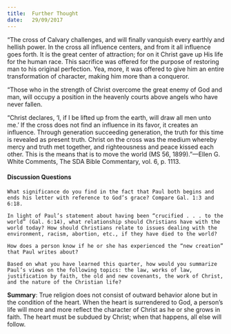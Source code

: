 ```yaml
---
title:  Further Thought
date:   29/09/2017
---
```


“The cross of Calvary challenges, and will finally vanquish every earthly and hellish power. In the cross all influence centers, and from it all influence goes forth. It is the great center of attraction; for on it Christ gave up His life for the human race. This sacrifice was offered for the purpose of restoring man to his original perfection. Yea, more, it was offered to give him an entire transformation of character, making him more than a conqueror.

“Those who in the strength of Christ overcome the great enemy of God and man, will occupy a position in the heavenly courts above angels who have never fallen.

“Christ declares, ‘I, if I be lifted up from the earth, will draw all men unto me.’ If the cross does not find an influence in its favor, it creates an influence. Through generation succeeding generation, the truth for this time is revealed as present truth. Christ on the cross was the medium whereby mercy and truth met together, and righteousness and peace kissed each other. This is the means that is to move the world (MS 56, 1899).”—Ellen G. White Comments, The SDA Bible Commentary, vol. 6, p. 1113.

#### Discussion Questions

`What significance do you find in the fact that Paul both begins and ends his letter with reference to God’s grace? Compare Gal. 1:3 and 6:18.`

`In light of Paul’s statement about having been “crucified . . . to the world” (Gal. 6:14), what relationship should Christians have with the world today? How should Christians relate to issues dealing with the environment, racism, abortion, etc., if they have died to the world?`

`How does a person know if he or she has experienced the “new creation” that Paul writes about?`

`Based on what you have learned this quarter, how would you summarize Paul’s views on the following topics: the law, works of law, justification by faith, the old and new covenants, the work of Christ, and the nature of the Christian life?`

**Summary**: True religion does not consist of outward behavior alone but in the condition of the heart. When the heart is surrendered to God, a person’s life will more and more reflect the character of Christ as he or she grows in faith. The heart must be subdued by Christ; when that happens, all else will follow.
